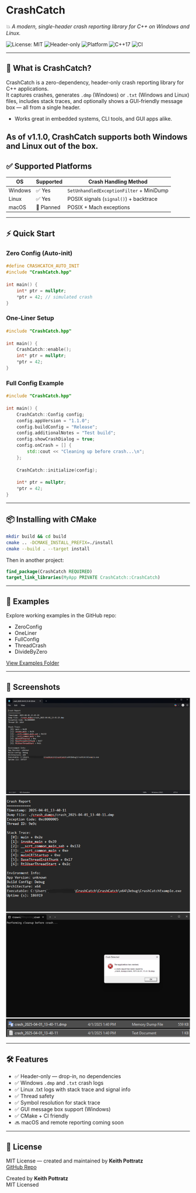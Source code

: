 # CrashCatch

💥 _A modern, single-header crash reporting library for C++ on Windows and Linux._

![License: MIT](https://img.shields.io/badge/License-MIT-blue.svg)
![Header-only](https://img.shields.io/badge/Header--only-yes-brightgreen)
![Platform](https://img.shields.io/badge/Platform-Windows%20%7C%20Linux-lightblue)
![C++17](https://img.shields.io/badge/C%2B%2B-17%2B-blue)
![CI](https://github.com/keithpotz/CrashCatch/actions/workflows/build.yml/badge.svg)

---

## 🚀 What is CrashCatch?
CrashCatch is a zero-dependency, header-only crash reporting library for C++ applications.  
It captures crashes, generates `.dmp` (Windows) or `.txt` (Windows and Linux) files, includes stack traces, and optionally shows a GUI-friendly message box — all from a single header.
* Works great in embedded systems, CLI tools, and GUI apps alike.


As of **v1.1.0**, CrashCatch supports both **Windows** and **Linux** out of the box.
---

## ✅ Supported Platforms

| OS      | Supported | Crash Handling Method   |
|---------|-----------|--------------------------|
| Windows | ✅ Yes    | `SetUnhandledExceptionFilter` + MiniDump |
| Linux   | ✅ Yes    | POSIX signals (`signal()`) + backtrace |
| macOS   | 🚧 Planned | POSIX + Mach exceptions

---


## ⚡ Quick Start

### Zero Config (Auto-init)
```cpp
#define CRASHCATCH_AUTO_INIT
#include "CrashCatch.hpp"

int main() {
    int* ptr = nullptr;
    *ptr = 42; // simulated crash
}
```

### One-Liner Setup
```cpp
#include "CrashCatch.hpp"

int main() {
    CrashCatch::enable();
    int* ptr = nullptr;
    *ptr = 42;
}
```

### Full Config Example
```cpp
#include "CrashCatch.hpp"

int main() {
    CrashCatch::Config config;
    config.appVersion = "1.1.0";
    config.buildConfig = "Release";
    config.additionalNotes = "Test build";
    config.showCrashDialog = true;
    config.onCrash = [] {
        std::cout << "Cleaning up before crash...\n";
    };

    CrashCatch::initialize(config);

    int* ptr = nullptr;
    *ptr = 42;
}
```

---

## 📦 Installing with CMake

```bash
mkdir build && cd build
cmake .. -DCMAKE_INSTALL_PREFIX=./install
cmake --build . --target install
```

Then in another project:
```cmake
find_package(CrashCatch REQUIRED)
target_link_libraries(MyApp PRIVATE CrashCatch::CrashCatch)
```

---

## 🧪 Examples
Explore working examples in the GitHub repo:
- ZeroConfig
- OneLiner
- FullConfig
- ThreadCrash
- DivideByZero

[View Examples Folder](../examples/)

---

## 📸 Screenshots

![ZeroConfig](img/ZeroConfig.png)
![OneLiner](img/OneLiner.png)
![FullConfig](img/FullConfig1.png)
![CrashDialog](img/screen1.png)

---

## 🛠 Features
- ✅ Header-only — drop-in, no dependencies
- ✅ Windows `.dmp` and `.txt` crash logs
- ✅ Linux .txt logs with stack trace and signal info
- ✅ Thread safety
- ✅ Symbol resolution for stack trace
- ✅ GUI message box support (Windows)
- ✅ CMake + CI friendly
- 🔜 macOS and remote reporting coming soon

---

## 📄 License
MIT License — created and maintained by **Keith Pottratz**  
[GitHub Repo](https://github.com/keithpotz/CrashCatch)


Created by **Keith Pottratz**  
MIT Licensed
